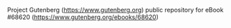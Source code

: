 Project Gutenberg (https://www.gutenberg.org) public repository for eBook #68620 (https://www.gutenberg.org/ebooks/68620)
